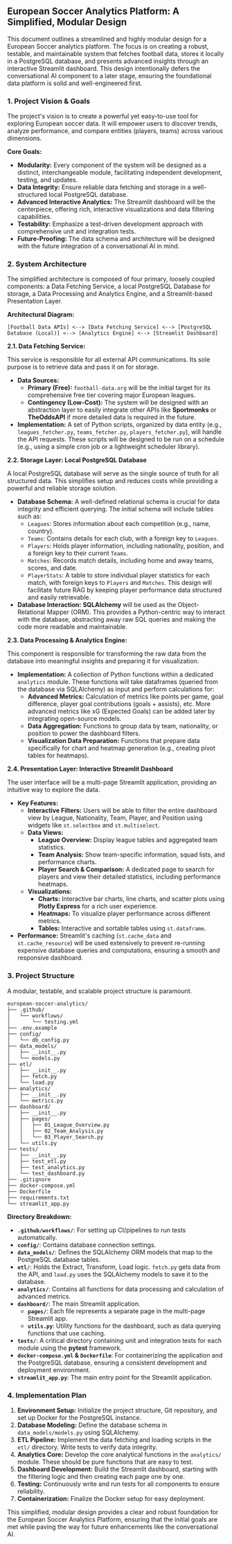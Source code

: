 ## European Soccer Analytics Platform: A Simplified, Modular Design

This document outlines a streamlined and highly modular design for a European Soccer analytics platform. The focus is on creating a robust, testable, and maintainable system that fetches football data, stores it locally in a PostgreSQL database, and presents advanced insights through an interactive Streamlit dashboard. This design intentionally defers the conversational AI component to a later stage, ensuring the foundational data platform is solid and well-engineered first.

### 1\. Project Vision & Goals

The project's vision is to create a powerful yet easy-to-use tool for exploring European soccer data. It will empower users to discover trends, analyze performance, and compare entities (players, teams) across various dimensions.

**Core Goals:**

  * **Modularity:** Every component of the system will be designed as a distinct, interchangeable module, facilitating independent development, testing, and updates.
  * **Data Integrity:** Ensure reliable data fetching and storage in a well-structured local PostgreSQL database.
  * **Advanced Interactive Analytics:** The Streamlit dashboard will be the centerpiece, offering rich, interactive visualizations and data filtering capabilities.
  * **Testability:** Emphasize a test-driven development approach with comprehensive unit and integration tests.
  * **Future-Proofing:** The data schema and architecture will be designed with the future integration of a conversational AI in mind.

### 2\. System Architecture

The simplified architecture is composed of four primary, loosely coupled components: a Data Fetching Service, a local PostgreSQL Database for storage, a Data Processing and Analytics Engine, and a Streamlit-based Presentation Layer.

**Architectural Diagram:**

```
[Football Data APIs] <--> [Data Fetching Service] <--> [PostgreSQL Database (Local)] <--> [Analytics Engine] <--> [Streamlit Dashboard]
```

**2.1. Data Fetching Service:**

This service is responsible for all external API communications. Its sole purpose is to retrieve data and pass it on for storage.

  * **Data Sources:**
      * **Primary (Free):** `football-data.org` will be the initial target for its comprehensive free tier covering major European leagues.
      * **Contingency (Low-Cost):** The system will be designed with an abstraction layer to easily integrate other APIs like **Sportmonks** or **TheOddsAPI** if more detailed data is required in the future.
  * **Implementation:** A set of Python scripts, organized by data entity (e.g., `leagues_fetcher.py`, `teams_fetcher.py`, `players_fetcher.py`), will handle the API requests. These scripts will be designed to be run on a schedule (e.g., using a simple cron job or a lightweight scheduler library).

**2.2. Storage Layer: Local PostgreSQL Database**

A local PostgreSQL database will serve as the single source of truth for all structured data. This simplifies setup and reduces costs while providing a powerful and reliable storage solution.

  * **Database Schema:** A well-defined relational schema is crucial for data integrity and efficient querying. The initial schema will include tables such as:
      * `Leagues`: Stores information about each competition (e.g., name, country).
      * `Teams`: Contains details for each club, with a foreign key to `Leagues`.
      * `Players`: Holds player information, including nationality, position, and a foreign key to their current `Teams`.
      * `Matches`: Records match details, including home and away teams, scores, and date.
      * `PlayerStats`: A table to store individual player statistics for each match, with foreign keys to `Players` and `Matches`. This design will facilitate future RAG by keeping player performance data structured and easily retrievable.
  * **Database Interaction:** **SQLAlchemy** will be used as the Object-Relational Mapper (ORM). This provides a Python-centric way to interact with the database, abstracting away raw SQL queries and making the code more readable and maintainable.

**2.3. Data Processing & Analytics Engine:**

This component is responsible for transforming the raw data from the database into meaningful insights and preparing it for visualization.

  * **Implementation:** A collection of Python functions within a dedicated `analytics` module. These functions will take dataframes (queried from the database via SQLAlchemy) as input and perform calculations for:
      * **Advanced Metrics:** Calculation of metrics like points per game, goal difference, player goal contributions (goals + assists), etc. More advanced metrics like xG (Expected Goals) can be added later by integrating open-source models.
      * **Data Aggregation:** Functions to group data by team, nationality, or position to power the dashboard filters.
      * **Visualization Data Preparation:** Functions that prepare data specifically for chart and heatmap generation (e.g., creating pivot tables for heatmaps).

**2.4. Presentation Layer: Interactive Streamlit Dashboard**

The user interface will be a multi-page Streamlit application, providing an intuitive way to explore the data.

  * **Key Features:**
      * **Interactive Filters:** Users will be able to filter the entire dashboard view by League, Nationality, Team, Player, and Position using widgets like `st.selectbox` and `st.multiselect`.
      * **Data Views:**
          * **League Overview:** Display league tables and aggregated team statistics.
          * **Team Analysis:** Show team-specific information, squad lists, and performance charts.
          * **Player Search & Comparison:** A dedicated page to search for players and view their detailed statistics, including performance heatmaps.
      * **Visualizations:**
          * **Charts:** Interactive bar charts, line charts, and scatter plots using **Plotly Express** for a rich user experience.
          * **Heatmaps:** To visualize player performance across different metrics.
          * **Tables:** Interactive and sortable tables using `st.dataframe`.
  * **Performance:** Streamlit's caching (`st.cache_data` and `st.cache_resource`) will be used extensively to prevent re-running expensive database queries and computations, ensuring a smooth and responsive dashboard.

### 3\. Project Structure

A modular, testable, and scalable project structure is paramount.

```
european-soccer-analytics/
├── .github/
│   └── workflows/
│       └── testing.yml
├── .env.example
├── config/
│   └── db_config.py
├── data_models/
│   ├── __init__.py
│   └── models.py
├── etl/
│   ├── __init__.py
│   ├── fetch.py
│   └── load.py
├── analytics/
│   ├── __init__.py
│   └── metrics.py
├── dashboard/
│   ├── __init__.py
│   ├── pages/
│   │   ├── 01_League_Overview.py
│   │   ├── 02_Team_Analysis.py
│   │   └── 03_Player_Search.py
│   └── utils.py
├── tests/
│   ├── __init__.py
│   ├── test_etl.py
│   ├── test_analytics.py
│   └── test_dashboard.py
├── .gitignore
├── docker-compose.yml
├── Dockerfile
├── requirements.txt
└── streamlit_app.py
```

**Directory Breakdown:**

  * **`.github/workflows/`**: For setting up CI/pipelines to run tests automatically.
  * **`config/`**: Contains database connection settings.
  * **`data_models/`**: Defines the SQLAlchemy ORM models that map to the PostgreSQL database tables.
  * **`etl/`**: Holds the Extract, Transform, Load logic. `fetch.py` gets data from the API, and `load.py` uses the SQLAlchemy models to save it to the database.
  * **`analytics/`**: Contains all functions for data processing and calculation of advanced metrics.
  * **`dashboard/`**: The main Streamlit application.
      * **`pages/`**: Each file represents a separate page in the multi-page Streamlit app.
      * **`utils.py`**: Utility functions for the dashboard, such as data querying functions that use caching.
  * **`tests/`**: A critical directory containing unit and integration tests for each module using the **pytest** framework.
  * **`docker-compose.yml` & `Dockerfile`**: For containerizing the application and the PostgreSQL database, ensuring a consistent development and deployment environment.
  * **`streamlit_app.py`**: The main entry point for the Streamlit application.

### 4\. Implementation Plan

1.  **Environment Setup:** Initialize the project structure, Git repository, and set up Docker for the PostgreSQL instance.
2.  **Database Modeling:** Define the database schema in `data_models/models.py` using SQLAlchemy.
3.  **ETL Pipeline:** Implement the data fetching and loading scripts in the `etl/` directory. Write tests to verify data integrity.
4.  **Analytics Core:** Develop the core analytical functions in the `analytics/` module. These should be pure functions that are easy to test.
5.  **Dashboard Development:** Build the Streamlit dashboard, starting with the filtering logic and then creating each page one by one.
6.  **Testing:** Continuously write and run tests for all components to ensure reliability.
7.  **Containerization:** Finalize the Docker setup for easy deployment.

This simplified, modular design provides a clear and robust foundation for the European Soccer Analytics Platform, ensuring that the initial goals are met while paving the way for future enhancements like the conversational AI.